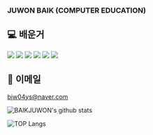 ### JUWON BAIK (COMPUTER EDUCATION)


</a>

## 💻 배운거
<img src="https://img.shields.io/badge/JAVA-007396?style=for-the-badge&logo=java&logoColor=white"> <img src="https://img.shields.io/badge/mariaDB-003545?style=for-the-badge&logo=mariaDB&logoColor=white"> <img src="https://img.shields.io/badge/javascript-F7DF1E?style=for-the-badge&logo=javascript&logoColor=black"> <img src="https://img.shields.io/badge/jquery-0769AD?style=for-the-badge&logo=jquery&logoColor=white"> <img src="https://img.shields.io/badge/html-E34F26?style=for-the-badge&logo=html5&logoColor=white"> <img src="https://img.shields.io/badge/Python-3766AB?style=flat-square&logo=Python&logoColor=white"/></a>
## 📧 이메일
bjw04ys@naver.com


![BAIKJUWON's github stats](https://github-readme-stats.vercel.app/api?username=BAIKJUWON&show_icons=true)

![TOP Langs](https://github-readme-stats.vercel.app/api/top-langs/?username=BAIKJUWON)













